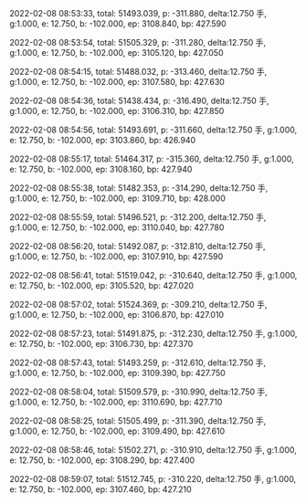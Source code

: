 2022-02-08 08:53:33, total: 51493.039, p: -311.880, delta:12.750 手, g:1.000, e: 12.750, b: -102.000, ep: 3108.840, bp: 427.590

2022-02-08 08:53:54, total: 51505.329, p: -311.280, delta:12.750 手, g:1.000, e: 12.750, b: -102.000, ep: 3105.120, bp: 427.050

2022-02-08 08:54:15, total: 51488.032, p: -313.460, delta:12.750 手, g:1.000, e: 12.750, b: -102.000, ep: 3107.580, bp: 427.630

2022-02-08 08:54:36, total: 51438.434, p: -316.490, delta:12.750 手, g:1.000, e: 12.750, b: -102.000, ep: 3106.310, bp: 427.850

2022-02-08 08:54:56, total: 51493.691, p: -311.660, delta:12.750 手, g:1.000, e: 12.750, b: -102.000, ep: 3103.860, bp: 426.940

2022-02-08 08:55:17, total: 51464.317, p: -315.360, delta:12.750 手, g:1.000, e: 12.750, b: -102.000, ep: 3108.160, bp: 427.940

2022-02-08 08:55:38, total: 51482.353, p: -314.290, delta:12.750 手, g:1.000, e: 12.750, b: -102.000, ep: 3109.710, bp: 428.000

2022-02-08 08:55:59, total: 51496.521, p: -312.200, delta:12.750 手, g:1.000, e: 12.750, b: -102.000, ep: 3110.040, bp: 427.780

2022-02-08 08:56:20, total: 51492.087, p: -312.810, delta:12.750 手, g:1.000, e: 12.750, b: -102.000, ep: 3107.910, bp: 427.590

2022-02-08 08:56:41, total: 51519.042, p: -310.640, delta:12.750 手, g:1.000, e: 12.750, b: -102.000, ep: 3105.520, bp: 427.020

2022-02-08 08:57:02, total: 51524.369, p: -309.210, delta:12.750 手, g:1.000, e: 12.750, b: -102.000, ep: 3106.870, bp: 427.010

2022-02-08 08:57:23, total: 51491.875, p: -312.230, delta:12.750 手, g:1.000, e: 12.750, b: -102.000, ep: 3106.730, bp: 427.370

2022-02-08 08:57:43, total: 51493.259, p: -312.610, delta:12.750 手, g:1.000, e: 12.750, b: -102.000, ep: 3109.390, bp: 427.750

2022-02-08 08:58:04, total: 51509.579, p: -310.990, delta:12.750 手, g:1.000, e: 12.750, b: -102.000, ep: 3110.690, bp: 427.710

2022-02-08 08:58:25, total: 51505.499, p: -311.390, delta:12.750 手, g:1.000, e: 12.750, b: -102.000, ep: 3109.490, bp: 427.610

2022-02-08 08:58:46, total: 51502.271, p: -310.910, delta:12.750 手, g:1.000, e: 12.750, b: -102.000, ep: 3108.290, bp: 427.400

2022-02-08 08:59:07, total: 51512.745, p: -310.220, delta:12.750 手, g:1.000, e: 12.750, b: -102.000, ep: 3107.460, bp: 427.210